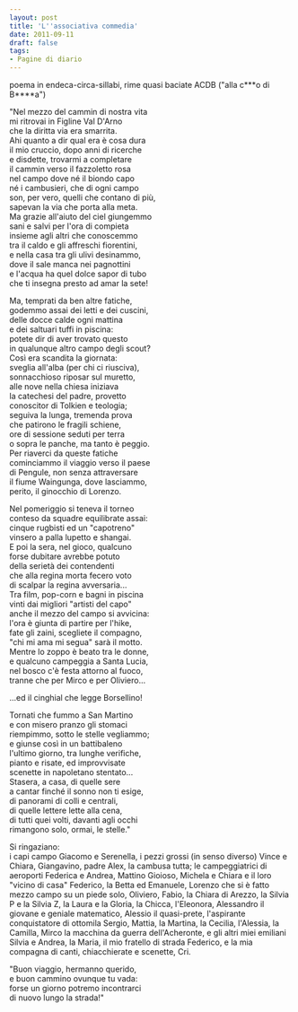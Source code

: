 ```yaml
---
layout: post
title: 'L''associativa commedia'
date: 2011-09-11
draft: false
tags: 
- Pagine di diario
---
```


poema in endeca-circa-sillabi, rime quasi baciate ACDB ("alla c\*\*\*o di B\*\*\*\*a")  
  
"Nel mezzo del cammin di nostra vita  
mi ritrovai in Figline Val D'Arno  
che la diritta via era smarrita.  
Ahi quanto a dir qual era è cosa dura  
il mio cruccio, dopo anni di ricerche  
e disdette, trovarmi a completare  
il cammin verso il fazzoletto rosa  
nel campo dove né il biondo capo  
né i cambusieri, che di ogni campo  
son, per vero, quelli che contano di più,  
sapevan la via che porta alla meta.  
Ma grazie all'aiuto del ciel giungemmo  
sani e salvi per l'ora di compieta  
insieme agli altri che conoscemmo  
tra il caldo e gli affreschi fiorentini,  
e nella casa tra gli ulivi desinammo,  
dove il sale manca nei pagnottini  
e l'acqua ha quel dolce sapor di tubo  
che ti insegna presto ad amar la sete!  
  
Ma, temprati da ben altre fatiche,  
godemmo assai dei letti e dei cuscini,  
delle docce calde ogni mattina  
e dei saltuari tuffi in piscina:  
potete dir di aver trovato questo  
in qualunque altro campo degli scout?  
Così era scandita la giornata:  
sveglia all'alba (per chi ci riusciva),  
sonnacchioso riposar sul muretto,  
alle nove nella chiesa iniziava  
la catechesi del padre, provetto  
conoscitor di Tolkien e teologia;  
seguiva la lunga, tremenda prova  
che patirono le fragili schiene,  
ore di sessione seduti per terra  
o sopra le panche, ma tanto è peggio.  
Per riaverci da queste fatiche  
cominciammo il viaggio verso il paese  
di Pengule, non senza attraversare  
il fiume Waingunga, dove lasciammo,  
perito, il ginocchio di Lorenzo.  
  
Nel pomeriggio si teneva il torneo  
conteso da squadre equilibrate assai:  
cinque rugbisti ed un "capotreno"  
vinsero a palla lupetto e shangai.  
E poi la sera, nel gioco, qualcuno  
forse dubitare avrebbe potuto  
della serietà dei contendenti  
che alla regina morta fecero voto  
di scalpar la regina avversaria...  
Tra film, pop-corn e bagni in piscina  
vinti dai migliori "artisti del capo"  
anche il mezzo del campo si avvicina:  
l'ora è giunta di partire per l'hike,  
fate gli zaini, scegliete il compagno,  
"chi mi ama mi segua" sarà il motto.  
Mentre lo zoppo è beato tra le donne,  
e qualcuno campeggia a Santa Lucia,  
nel bosco c'è festa attorno al fuoco,  
tranne che per Mirco e per Oliviero...  
  
...ed il cinghial che legge Borsellino!  
  
Tornati che fummo a San Martino  
e con misero pranzo gli stomaci  
riempimmo, sotto le stelle vegliammo;  
e giunse così in un battibaleno  
l'ultimo giorno, tra lunghe verifiche,  
pianto e risate, ed improvvisate  
scenette in napoletano stentato...  
Stasera, a casa, di quelle sere  
a cantar finché il sonno non ti esige,  
di panorami di colli e centrali,  
di quelle lettere lette alla cena,  
di tutti quei volti, davanti agli occhi  
rimangono solo, ormai, le stelle."  
  
  
  
  
  
Si ringaziano:  
i capi campo Giacomo e Serenella, i pezzi grossi (in senso diverso) Vince e Chiara, Giangavino, padre Alex, la cambusa tutta; le campeggiatrici di aeroporti Federica e Andrea, Mattino Gioioso, Michela e Chiara e il loro "vicino di casa" Federico, la Betta ed Emanuele, Lorenzo che si è fatto mezzo campo su un piede solo, Oliviero, Fabio, la Chiara di Arezzo, la Silvia P e la Silvia Z, la Laura e la Gloria, la Chicca, l'Eleonora, Alessandro il giovane e geniale matematico, Alessio il quasi-prete, l'aspirante conquistatore di ottomila Sergio, Mattia, la Martina, la Cecilia, l'Alessia, la Camilla, Mirco la macchina da guerra dell'Acheronte, e gli altri miei emiliani Silvia e Andrea, la Maria, il mio fratello di strada Federico, e la mia compagna di canti, chiacchierate e scenette, Cri.  
  
"Buon viaggio, hermanno querido,  
e buon cammino ovunque tu vada:  
forse un giorno potremo incontrarci  
di nuovo lungo la strada!"